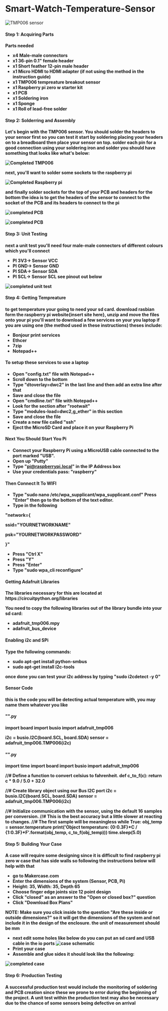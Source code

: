 # Smart-Watch-Temperature-Sensor

![TMP006 sensor](Read.meimages/IMG_20191127_205752.jpg)

<h4><b>Step 1: Acquiring Parts<b><h4>
  
  Parts needed 
  - x4 Male-male connectors
  - x1 36-pin 0.1" female header
  - x1 Short feather 12-pin male header
  - x1 Micro HDMI to HDMI adapter (if not using the method in the instruction guide) 
  - x1 TMP006 tempreature breakout sensor
  - x1 Raspberry pi zero w starter kit
  - x1 PCB
  - x1 Soldering iron 
  - x1 Sponge 
  - x1 Roll of lead-free solder

<h4><b>Step 2: Solderring and Assembly<b><h4>
  
Let's begin with the TMP006 sensor. You should solder the headers to your sensor first so you can test it start by soldering placing your headers on to a breadboard then place your sensor on top. solder each pin for a good connection using your soldering iron and solder 
you should have something that looks like what's below:

![Completed TMP006](Read.meimages/IMG_20191211_154224.jpg)

next, you'll want to solder some sockets to the raspberry pi 

![Completed Raspberry pi](Read.meimages/IMG_20191211_155439.jpg)

and finally solder sockets for the top of your PCB and headers for the bottom the idea is to get the headers of the sensor to connect to the socket of the PCB and its headers to connect to the pi

![completed PCB](Read.meimages/IMG_20191211_145450.jpg)

![completed PCB](Read.meimages/IMG_20191211_145456.jpg)

<h4><b>Step 3: Unit Testing<b><h4>
  
next a unit test you'll need four male-male connectors of different colours which you'll connect 
- PI 3V3-> Sensor VCC
- PI GND-> Sensor GND
- PI SDA-> Sensor SDA
- PI SCL-> Sensor SCL
see pinout out below  

![completed unit test](Read.meimages/IMG_20191211_180951.jpg)
<h4><b>Step 4: Getting Tempreature<b><h4>
  
to get temperature your going to need your sd card. download rasbian form the raspberry pi website{insert site here}, unzip and move the files onto your pi you'll want to download a few services on your you laptop if you are using one (the method used in these instructions) theses include: 
- Bonjour print services
- Ethcer 
- 7zip
- Notepad++

<h4><b>To setup these services to use a laptop<b><h4>

- Open "config.txt" file with Notepad++
- Scroll down to the bottom
- Type "dtoverlay=dwc2" in the last line and then add an extra line after that
- Save and close the file
- Open "cmdline.txt" file with Notepad++
- Look for the section after "rootwait"
- Type "modules-load=dwc2,g_ether" in this section
- Save and close the file
- Create a new file called "ssh"
- Eject the MicroSD Card and place it on your Raspberry Pi


<h4><b>Next You Should Start You Pi<b><h4> 

- Connect your Raspberry Pi using a MicroUSB cable connected to the port marked "USB".
- Open up "Putty"
- Type "pi@raspberrypi.local" in the IP Address box
- Use your credentials pass: "raspberry"


<h4><b>Then Connect It To WIFI<b><h4>

- Type "sudo nano /etc/wpa_supplicant/wpa_supplicant.conf" Press "Enter" then go to the bottom of the text editor.
- Type in the following 

"network={

ssid="YOURNETWORKNAME"

psk="YOURNETWORKPASSWORD"

}"

- Press "Ctrl X"
- Press "Y"
- Press "Enter"
- Type "sudo wpa_cli reconfigure"

<h4>Getting Adafruit Libraries <h4>
The libraries necessary for this are located at https://circuitpython.org/libraries

You need to copy the following libraries out of the library bundle into your sd card:

- adafruit_tmp006.mpy
- adafruit_bus_device

<h4><b>Enabling i2c and SPi<b><h4>
  
  Type the following commands: 

- sudo apt-get install python-smbus
- sudo apt-get install i2c-tools

once done you can test your i2c address by typing "sudo i2cdetect -y 0"

<h4><b>Sensor Code<b><h4>
  this is the code you will be detecting actual temperature with, you may name them whatever you like 
  
<h4><b>"".py<b><h4>
import board
import busio
import adafruit_tmp006
 
i2c = busio.I2C(board.SCL, board.SDA)
sensor = adafruit_tmp006.TMP006(i2c) 

<h4><b>"".py<b><h4>
import time
import board
import busio
import adafruit_tmp006
 
//# Define a function to convert celsius to fahrenheit.
def c_to_f(c):
    return c * 9.0 / 5.0 + 32.0
 
//# Create library object using our Bus I2C port
i2c = busio.I2C(board.SCL, board.SDA)
sensor = adafruit_tmp006.TMP006(i2c)
 
//# Initialize communication with the sensor, using the default 16 samples per conversion.
//# This is the best accuracy but a little slower at reacting to changes.
//# The first sample will be meaningless
while True:
    obj_temp = sensor.temperature
    print('Object temperature: {0:0.3F}*C / {1:0.3F}*F'.format(obj_temp, c_to_f(obj_temp)))
    time.sleep(5.0)    
    
<h4><b>Step 5: Building Your Case<b><h4> 
  
A case will require some designing since it is difficult to find raspberry pi zero w case that has side walls so following the instructions below will help with that 

- go to Makercase.com
- Enter the dimensions of the system (Sensor, PCB, Pi)
- Height: 35, Width: 35, Depth 65
- Choose finger edge joints size 12 point design
- Click "closed" as an answer to the "Open or closed box?" question
- Click "Download Box Plans"

NOTE: Make sure you click inside to the question "Are these inside or outside dimensions?" so it will get the dimensions of the system and not include it in the design of the enclosure. the unit of measurement should be mm 

- next edit some holes like below do you can put an sd card and USB cable in the io ports
![case schematic](Enclosure/enclosure.png)
- Print your case 
- Assemble and glue sides it should look like the following:

![completed case](Read.meimages/IMG_20191211_145608.jpg)

<h4><b>Step 6: Production Testing <b><h4>  

A successful production test would include the monitoring of soldering and PCB creation since these we prone to error during the beginning of the project. A unit test within the production test may also be necessary due to the chance of some sensors being defective on arrival 
